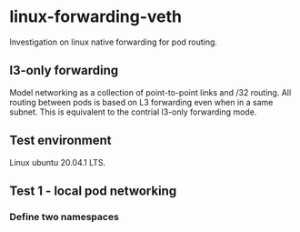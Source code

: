 # linux-forwarding-veth
Investigation on linux native forwarding for pod routing.

## l3-only forwarding 

Model networking as a collection of point-to-point links and /32 routing.
All routing between pods is based on L3 forwarding even when in a same subnet. This is equivalent to the contrial l3-only forwarding mode.

## Test environment

Linux ubuntu 20.04.1 LTS.

## Test 1 - local pod networking

### Define two namespaces



